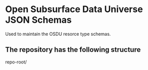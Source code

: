 # Open Subsurface Data Universe JSON Schemas

Used to maintain the OSDU resorce type schemas.

## The repository has the following structure

repo-root/
